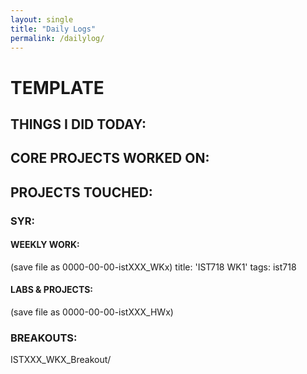 ```yaml
--- 
layout: single
title: "Daily Logs"
permalink: /dailylog/
---
```


# TEMPLATE

## THINGS I DID TODAY:

## CORE PROJECTS WORKED ON:

## PROJECTS TOUCHED:


### SYR:

#### WEEKLY WORK:
(save file as 0000-00-00-istXXX_WKx)
title: 'IST718 WK1'
tags: ist718 


#### LABS & PROJECTS:
(save file as 0000-00-00-istXXX_HWx)

### BREAKOUTS:

ISTXXX_WKX_Breakout/


